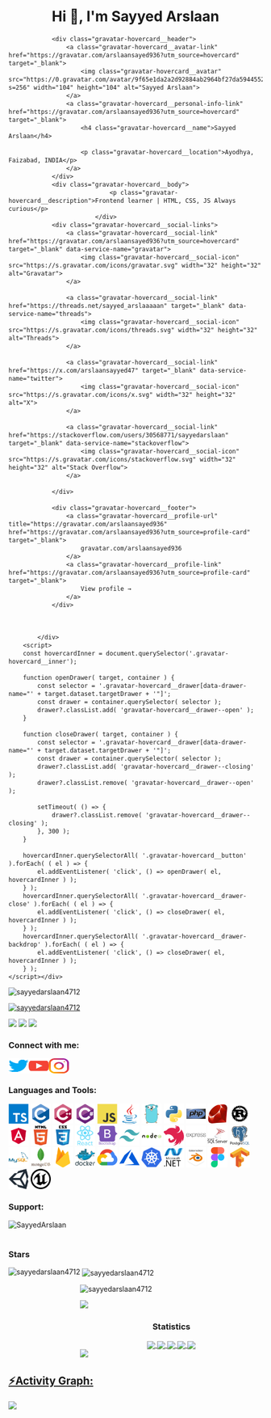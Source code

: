 <h1 align="center">Hi 👋, I'm Sayyed Arslaan </h1>
<div class="gravatar-hovercard"><style></style>
			<div class="gravatar-hovercard__inner">
				
				<div class="gravatar-hovercard__header">
					<a class="gravatar-hovercard__avatar-link" href="https://gravatar.com/arslaansayed936?utm_source=hovercard" target="_blank">
						<img class="gravatar-hovercard__avatar" src="https://0.gravatar.com/avatar/9f65e1da2a2d92884ab2964bf27da59445526a99152d1327a847dabd3a295532?s=256" width="104" height="104" alt="Sayyed Arslaan">
					</a>
					<a class="gravatar-hovercard__personal-info-link" href="https://gravatar.com/arslaansayed936?utm_source=hovercard" target="_blank">
						<h4 class="gravatar-hovercard__name">Sayyed Arslaan</h4>
						
						<p class="gravatar-hovercard__location">Ayodhya, Faizabad, INDIA</p>
					</a>
				</div>
				<div class="gravatar-hovercard__body">
								<p class="gravatar-hovercard__description">Frontend learner | HTML, CSS, JS Always curious</p>
							</div>
				<div class="gravatar-hovercard__social-links">
					<a class="gravatar-hovercard__social-link" href="https://gravatar.com/arslaansayed936?utm_source=hovercard" target="_blank" data-service-name="gravatar">
						<img class="gravatar-hovercard__social-icon" src="https://s.gravatar.com/icons/gravatar.svg" width="32" height="32" alt="Gravatar">
					</a>
					
					<a class="gravatar-hovercard__social-link" href="https://threads.net/sayyed_arslaaaaan" target="_blank" data-service-name="threads">
						<img class="gravatar-hovercard__social-icon" src="https://s.gravatar.com/icons/threads.svg" width="32" height="32" alt="Threads">
					</a>
				
					<a class="gravatar-hovercard__social-link" href="https://x.com/arslaansayyed47" target="_blank" data-service-name="twitter">
						<img class="gravatar-hovercard__social-icon" src="https://s.gravatar.com/icons/x.svg" width="32" height="32" alt="X">
					</a>
				
					<a class="gravatar-hovercard__social-link" href="https://stackoverflow.com/users/30568771/sayyedarslaan" target="_blank" data-service-name="stackoverflow">
						<img class="gravatar-hovercard__social-icon" src="https://s.gravatar.com/icons/stackoverflow.svg" width="32" height="32" alt="Stack Overflow">
					</a>
				
				</div>
				
				<div class="gravatar-hovercard__footer">
					<a class="gravatar-hovercard__profile-url" title="https://gravatar.com/arslaansayed936" href="https://gravatar.com/arslaansayed936?utm_source=profile-card" target="_blank">
						gravatar.com/arslaansayed936
					</a>
					<a class="gravatar-hovercard__profile-link" href="https://gravatar.com/arslaansayed936?utm_source=profile-card" target="_blank">
						View profile →
					</a>
				</div>
				
				
				
			</div>
		<script>
		const hovercardInner = document.querySelector('.gravatar-hovercard__inner');

		function openDrawer( target, container ) {
			const selector = '.gravatar-hovercard__drawer[data-drawer-name="' + target.dataset.targetDrawer + '"]';
			const drawer = container.querySelector( selector );
			drawer?.classList.add( 'gravatar-hovercard__drawer--open' );
		}

		function closeDrawer( target, container ) {
			const selector = '.gravatar-hovercard__drawer[data-drawer-name="' + target.dataset.targetDrawer + '"]';
			const drawer = container.querySelector( selector );
			drawer?.classList.add( 'gravatar-hovercard__drawer--closing' );
			drawer?.classList.remove( 'gravatar-hovercard__drawer--open' );
			
			setTimeout( () => {
				drawer?.classList.remove( 'gravatar-hovercard__drawer--closing' );
			}, 300 );
		}

		hovercardInner.querySelectorAll( '.gravatar-hovercard__button' ).forEach( ( el ) => {
			el.addEventListener( 'click', () => openDrawer( el, hovercardInner ) );
		} );
		hovercardInner.querySelectorAll( '.gravatar-hovercard__drawer-close' ).forEach( ( el ) => {
			el.addEventListener( 'click', () => closeDrawer( el, hovercardInner ) );
		} );
		hovercardInner.querySelectorAll( '.gravatar-hovercard__drawer-backdrop' ).forEach( ( el ) => {
			el.addEventListener( 'click', () => closeDrawer( el, hovercardInner ) );
		} );
	</script></div> 
<p align="left"> <img src="https://komarev.com/ghpvc/?username=sayyedarslaan4712&label=Profile%20views&color=0e75b6&style=flat" alt="sayyedarslaan4712" /> </p>

<p align="left"> <a href="https://github.com/ryo-ma/github-profile-trophy"><img src="https://github-profile-trophy.vercel.app/?username=sayyedarslaan4712&theme=" alt="sayyedarslaan4712" /></a> </p>

<div> <a href="https://twitter.com/arslaansayyed47" target="_blank"><img src="https://img.shields.io/badge/Twitter-1DA1F2?style=for-the-badge&logo=twitter&logoColor=white" target="_blank"></a>
<a href="https://github.com/sayyedarslaan4712" target="_blank"><img src="https://img.shields.io/badge/GitHub-100000?style=for-the-badge&logo=github&logoColor=white" target="_blank"></a>
<a href="https://instagram.com/sayyedarslaaaaan" target="_blank"><img src="https://img.shields.io/badge/Instagram-E4405F?style=for-the-badge&logo=instagram&logoColor=white" target="_blank"></a>
</div><h3 align="left">Connect with me:</h3>
<p align="left">
<a href="https://twitter.com/arslaansayyed47" target="blank"><img align="center" src="https://raw.githubusercontent.com/teamedwardforever/Readme-Generator/71f25dd8b98329b168142a6b782a107b75eab178/svg/Social/twitter.svg" alt="arslaansayyed47" height="30" width="40" /></a><a href="https://www.youtube.com/c/SayyedArslaan" target="blank"><img align="center" src="https://raw.githubusercontent.com/teamedwardforever/Readme-Generator/71f25dd8b98329b168142a6b782a107b75eab178/svg/Social/youtube.svg" alt="SayyedArslaan" height="30" width="40" /></a><a href="https://instagram.com/sayyedarslaaaaan" target="blank"><img align="center" src="https://raw.githubusercontent.com/teamedwardforever/Readme-Generator/71f25dd8b98329b168142a6b782a107b75eab178/svg/Social/instagram.svg" alt="sayyedarslaaaaan" height="30" width="40" /></a></p>

<h3 align="left">Languages and Tools:</h3>
<p align="left">
<img src="https://raw.githubusercontent.com/teamedwardforever/Readme-Generator/71f25dd8b98329b168142a6b782a107b75eab178/svg/Skills/Languages/typescript-original.svg" alt="Typescript" width="40" height="40"/>
<img src="https://raw.githubusercontent.com/teamedwardforever/Readme-Generator/71f25dd8b98329b168142a6b782a107b75eab178/svg/Skills/Languages/c-original.svg" alt="C" width="40" height="40"/>
<img src="https://raw.githubusercontent.com/teamedwardforever/Readme-Generator/71f25dd8b98329b168142a6b782a107b75eab178/svg/Skills/Languages/cplusplus-original.svg" alt="CPP" width="40" height="40"/>
<img src="https://raw.githubusercontent.com/teamedwardforever/Readme-Generator/71f25dd8b98329b168142a6b782a107b75eab178/svg/Skills/Languages/csharp-original.svg" alt="Csharp" width="40" height="40"/>
<img src="https://raw.githubusercontent.com/teamedwardforever/Readme-Generator/71f25dd8b98329b168142a6b782a107b75eab178/svg/Skills/Languages/javascript-original.svg" alt="Javascript" width="40" height="40"/>
<img src="https://raw.githubusercontent.com/teamedwardforever/Readme-Generator/71f25dd8b98329b168142a6b782a107b75eab178/svg/Skills/Languages/java-original.svg" alt="Java" width="40" height="40"/>
<img src="https://raw.githubusercontent.com/teamedwardforever/Readme-Generator/71f25dd8b98329b168142a6b782a107b75eab178/svg/Skills/Languages/go-original.svg" alt="Go" width="40" height="40"/>
<img src="https://raw.githubusercontent.com/teamedwardforever/Readme-Generator/71f25dd8b98329b168142a6b782a107b75eab178/svg/Skills/Languages/python-original.svg" alt="Python" width="40" height="40"/>
<img src="https://raw.githubusercontent.com/teamedwardforever/Readme-Generator/71f25dd8b98329b168142a6b782a107b75eab178/svg/Skills/Languages/php-original.svg" alt="PHP" width="40" height="40"/>
<img src="https://raw.githubusercontent.com/teamedwardforever/Readme-Generator/71f25dd8b98329b168142a6b782a107b75eab178/svg/Skills/Languages/ruby-original.svg" alt="Ruby" width="40" height="40"/>
<img src="https://raw.githubusercontent.com/teamedwardforever/Readme-Generator/71f25dd8b98329b168142a6b782a107b75eab178/svg/Skills/Languages/rust-plain.svg" alt="Rust" width="40" height="40"/>
<img src="https://raw.githubusercontent.com/teamedwardforever/Readme-Generator/71f25dd8b98329b168142a6b782a107b75eab178/svg/Skills/Frontend/angular.svg" alt="Angular" width="40" height="40"/>
<img src="https://raw.githubusercontent.com/teamedwardforever/Readme-Generator/71f25dd8b98329b168142a6b782a107b75eab178/svg/Skills/Frontend/html5-original-wordmark.svg" alt="HTML" width="40" height="40"/>
<img src="https://raw.githubusercontent.com/teamedwardforever/Readme-Generator/71f25dd8b98329b168142a6b782a107b75eab178/svg/Skills/Frontend/css3-original-wordmark.svg" alt="Css" width="40" height="40"/>
<img src="https://raw.githubusercontent.com/teamedwardforever/Readme-Generator/71f25dd8b98329b168142a6b782a107b75eab178/svg/Skills/Frontend/react-original-wordmark.svg" alt="React" width="40" height="40"/>
<img src="https://raw.githubusercontent.com/teamedwardforever/Readme-Generator/71f25dd8b98329b168142a6b782a107b75eab178/svg/Skills/Frontend/bootstrap-plain-wordmark.svg" alt="Bootstrap" width="40" height="40"/>
<img src="https://raw.githubusercontent.com/teamedwardforever/Readme-Generator/71f25dd8b98329b168142a6b782a107b75eab178/svg/Skills/Frontend/tailwindcss-icon.svg" alt="Tailwindcss" width="40" height="40"/>
<img src="https://raw.githubusercontent.com/teamedwardforever/Readme-Generator/71f25dd8b98329b168142a6b782a107b75eab178/svg/Skills/Backend/nodejs-original-wordmark.svg" alt="NodeJs" width="40" height="40"/>
<img src="https://raw.githubusercontent.com/teamedwardforever/Readme-Generator/71f25dd8b98329b168142a6b782a107b75eab178/svg/Skills/Backend/nestjs-plain.svg" alt="NestJs" width="40" height="40"/>
<img src="https://raw.githubusercontent.com/teamedwardforever/Readme-Generator/71f25dd8b98329b168142a6b782a107b75eab178/svg/Skills/Backend/express-original-wordmark.svg" alt="Express" width="40" height="40"/>
<img src="https://raw.githubusercontent.com/teamedwardforever/Readme-Generator/71f25dd8b98329b168142a6b782a107b75eab178/svg/Skills/Database/microsoft-sql-server-logo.svg" alt="Microsoft Sql Server" width="40" height="40"/>
<img src="https://raw.githubusercontent.com/teamedwardforever/Readme-Generator/71f25dd8b98329b168142a6b782a107b75eab178/svg/Skills/Database/postgresql-original-wordmark.svg" alt="Postgresql" width="40" height="40"/>
<img src="https://raw.githubusercontent.com/teamedwardforever/Readme-Generator/71f25dd8b98329b168142a6b782a107b75eab178/svg/Skills/Database/mysql-original-wordmark.svg" alt="Mysql" width="40" height="40"/>
<img src="https://raw.githubusercontent.com/teamedwardforever/Readme-Generator/71f25dd8b98329b168142a6b782a107b75eab178/svg/Skills/Database/mongodb-original-wordmark.svg" alt="Mongodb" width="40" height="40"/>
<img src="https://raw.githubusercontent.com/teamedwardforever/Readme-Generator/71f25dd8b98329b168142a6b782a107b75eab178/svg/Skills/BackendService/firebase-icon.svg" alt="Firebase" width="40" height="40"/>
<img src="https://raw.githubusercontent.com/teamedwardforever/Readme-Generator/71f25dd8b98329b168142a6b782a107b75eab178/svg/Skills/Devops/docker-original-wordmark.svg" alt="Docker" width="40" height="40"/>
<img src="https://raw.githubusercontent.com/teamedwardforever/Readme-Generator/71f25dd8b98329b168142a6b782a107b75eab178/svg/Skills/Devops/google_cloud-icon.svg" alt="Google Cloud" width="40" height="40"/>
<img src="https://raw.githubusercontent.com/teamedwardforever/Readme-Generator/71f25dd8b98329b168142a6b782a107b75eab178/svg/Skills/Devops/microsoft_azure-icon.svg" alt="Microsoft Azure" width="40" height="40"/>
<img src="https://raw.githubusercontent.com/teamedwardforever/Readme-Generator/71f25dd8b98329b168142a6b782a107b75eab178/svg/Skills/Devops/kubernetes-icon.svg" alt="Kubernetes" width="40" height="40"/>
<img src="https://raw.githubusercontent.com/teamedwardforever/Readme-Generator/71f25dd8b98329b168142a6b782a107b75eab178/svg/Skills/Framework/dot-net-original-wordmark.svg" alt="Dot Net" width="40" height="40"/>
<img src="https://raw.githubusercontent.com/teamedwardforever/Readme-Generator/71f25dd8b98329b168142a6b782a107b75eab178/svg/Skills/Software/blender_community_badge_white.svg" alt="Blender" width="40" height="40"/>
<img src="https://raw.githubusercontent.com/teamedwardforever/Readme-Generator/71f25dd8b98329b168142a6b782a107b75eab178/svg/Skills/Software/figma-icon.svg" alt="Figma" width="40" height="40"/>
<img src="https://raw.githubusercontent.com/teamedwardforever/Readme-Generator/71f25dd8b98329b168142a6b782a107b75eab178/svg/Skills/ML/tensorflow-icon.svg" alt="Tensorflow" width="40" height="40"/>
<img src="https://raw.githubusercontent.com/teamedwardforever/Readme-Generator/71f25dd8b98329b168142a6b782a107b75eab178/svg/Skills/Engines/unity3d-icon.svg" alt="Unity" width="40" height="40"/>
<img src="https://raw.githubusercontent.com/teamedwardforever/Readme-Generator/71f25dd8b98329b168142a6b782a107b75eab178/svg/Skills/Engines/unreal-engine.svg" alt="Unreal Engine" width="40" height="40"/>
</p>

<h3 align="left">Support:</h3>
<p><a href="https://www.buymeacoffee.com/SayyedArslaan"> <img align="left" src="https://cdn.buymeacoffee.com/buttons/v2/default-yellow.png" height="50" width="210" alt="SayyedArslaan" /></a></p><br><br>

<h3 align="left">Stars</h3>
<img align="left" height="180em" src="https://github-readme-stats.vercel.app/api/top-langs/?username=sayyedarslaan4712&langs_count=8&theme=tokyonight" alt=sayyedarslaan4712 />

<p>&nbsp;<img align="center" height="180em" src="https://github-readme-stats.vercel.app/api?username=sayyedarslaan4712&show_icons=true&locale=en&theme=tokyonight" alt="sayyedarslaan4712" /></p>

<p><img align="center" height="180em" src="https://github-readme-streak-stats.herokuapp.com/?user=sayyedarslaan4712&theme=tokyonight" alt="sayyedarslaan4712" /></p>

<img src="https://user-images.githubusercontent.com/73097560/115834477-dbab4500-a447-11eb-908a-139a6edaec5c.gif"><h3 align="center">Statistics</h3>
<div align="center">
<a href="https://github.com/sayyedarslaan4712">
<img align="center" src="http://github-profile-summary-cards.vercel.app/api/cards/stats?username=sayyedarslaan4712&theme=tokyonight" height="180em" />
<img align="center" src="http://github-profile-summary-cards.vercel.app/api/cards/most-commit-language?username=sayyedarslaan4712&theme=tokyonight" height="180em" />
<img align="center" src="http://github-profile-summary-cards.vercel.app/api/cards/repos-per-language?username=sayyedarslaan4712&theme=tokyonight" height="180em" />
<img align="center" src="http://github-profile-summary-cards.vercel.app/api/cards/productive-time?username=sayyedarslaan4712&theme=tokyonight" height="180em" />
<img align="center" src="http://github-profile-summary-cards.vercel.app/api/cards/profile-details?username=sayyedarslaan4712&theme=tokyonight" height="180em" />
</div>
<img src="https://user-images.githubusercontent.com/73097560/115834477-dbab4500-a447-11eb-908a-139a6edaec5c.gif"><h2 align="left">⚡Activity Graph:</h2>
<img align="center" src="https://github-readme-activity-graph.vercel.app/graph?username=sayyedarslaan4712&theme=tokyo-night"/>
